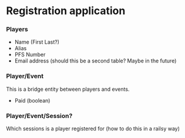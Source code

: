 # Registration application

### Players
- Name (First Last?)
- Alias
- PFS Number
- Email address (should this be a second table? Maybe in the future)

### Player/Event
This is a bridge entity between players and events.
- Paid (boolean)

### Player/Event/Session?
Which sessions is a player registered for (how to do this in a railsy way)
